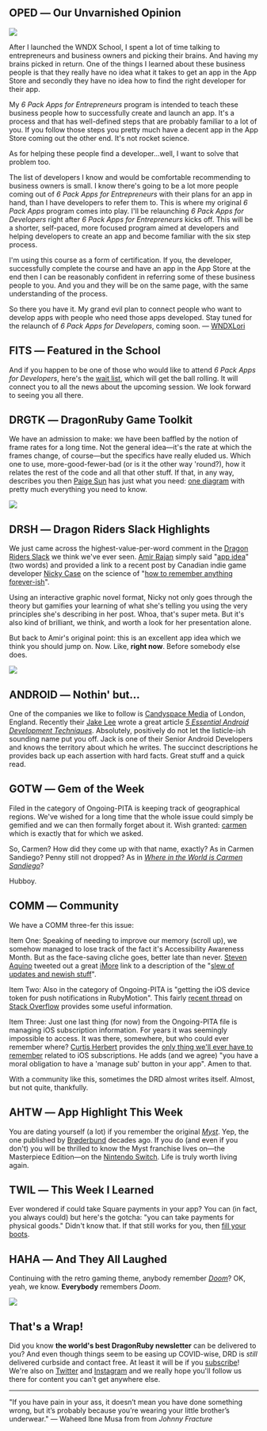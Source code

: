 <div style="display:none;font−size:0;line−height:0;max−height:0;mso−hide:all">DRD061: In this issue, we clear out the Ongoing-PITA file.</div>

## OPED ― Our Unvarnished Opinion

![](https://dragonrubydispatch.com/assets/images/buildfire-app-construction-590x332.png)

After I launched the WNDX School, I spent a lot of time talking to entrepreneurs and business owners and picking their brains. And having my brains picked in return. One of the things I learned about these business people is that they really have no idea what it takes to get an app in the App Store and secondly they have no idea how to find the right developer for their app.

My _6 Pack Apps for Entrepreneurs_ program is intended to teach these business people how to successfully create and launch an app. It's a process and that has well-defined steps that are probably familiar to a lot of you. If you follow those steps you pretty much have a decent app in the App Store coming out the other end. It's not rocket science.

As for helping these people find a developer...well, I want to solve that problem too.

The list of developers I know and would be comfortable recommending to business owners is small. I know there's going to be a lot more people coming out of _6 Pack Apps for Entrepreneurs_ with their plans for an app in hand, than I have developers to refer them to. This is where my original _6 Pack Apps_ program comes into play. I'll be relaunching _6 Pack Apps for Developers_ right after _6 Pack Apps for Entrepreneurs_ kicks off. This will be a shorter, self-paced, more focused program aimed at developers and helping developers to create an app and become familiar with the six step process.

I'm using this course as a form of certification. If you, the developer, successfully complete the course and have an app in the App Store at the end then I can be reasonably confident in referring some of these business people to you. And you and they will be on the same page, with the same understanding of the process.

So there you have it. My grand evil plan to connect people who want to develop apps with people who need those apps developed. Stay tuned for the relaunch of _6 Pack Apps for Developers_, coming soon. ― [WNDXLori](https://twitter.com/wndxlori)

## FITS ― Featured in the School

And if you happen to be one of those who would like to attend _6 Pack Apps for Developers_, here's the [wait list](https://wndx.school/p/6pa4d), which will get the ball rolling. It will connect you to all the news about the upcoming session. We  look forward to seeing you all there.

## DRGTK ― DragonRuby Game Toolkit

We have an admission to make: we have been baffled by the notion of frame rates for a long time. Not the general idea―it's the rate at which the frames change, of course―but the specifics have really eluded us. Which one to use, more-good-fewer-bad (or is it the other way 'round?), how it relates the rest of the code and all that other stuff. If that, in any way, describes you then [Paige Sun](https://twitter.com/_PaigeSun) has just what you need: [one diagram](https://twitter.com/_PaigeSun/status/1258493780795129856) with pretty much everything you need to know.

![](https://dragonrubydispatch.com/assets/images/paige-sun-590x332.png)

## DRSH ― Dragon Riders Slack Highlights

We just came across the highest-value-per-word comment in the [Dragon Riders Slack](https://motioneers.slack.com) we think we've ever seen. [Amir Rajan](https://motioneers.slack.com/team/U07C64R8C) simply said "[app idea](https://motioneers.slack.com/archives/C055RDLS0/p1586978757115700)" (two words) and provided a link to a recent post by Canadian indie game developer [Nicky Case](https://twitter.com/ncasenmare) on the science of "[how to remember anything forever-ish](https://ncase.me/remember/)".

Using an interactive graphic novel format, Nicky not only goes through the theory but gamifies your learning of what she's telling you using the very principles she's describing in her post. Whoa, that's super meta. But it's also kind of brilliant, we think, and worth a look for her presentation alone.

But back to Amir's original point: this is an excellent app idea which we think you should jump on. Now. Like, **right now**. Before somebody else does.

![](https://dragonrubydispatch.com/assets/images/nicky-case-590x390.png)
 
## ANDROID ― Nothin' but...

One of the companies we like to follow is [Candyspace Media](https://twitter.com/CandyspaceMedia) of London, England. Recently their [Jake Lee](https://twitter.com/JakeLeeLtd) wrote a great article _[5 Essential Android Development Techniques](https://blog.candyspace.com/5-essential-android-techniques-for-2020)_. Absolutely, positively do not let the listicle-ish sounding name put you off. Jack is one of their Senior Android Developers and knows the territory about which he writes. The succinct descriptions he provides back up each assertion with hard facts. Great stuff and a quick read. 

## GOTW ― Gem of the Week

Filed in the category of Ongoing-PITA is keeping track of geographical regions. We've wished for a long time that the whole issue could simply be gemified and we can then formally forget about it. Wish granted: [carmen](https://github.com/carmen-ruby/carmen) which is exactly that for which we asked.

So, Carmen? How did they come up with that name, exactly? As in Carmen Sandiego? Penny still not dropped? As in _[Where in the World is Carmen Sandiego](https://en.wikipedia.org/wiki/Carmen_Sandiego)_?

Hubboy.

## COMM ― Community

We have a COMM three-fer this issue:

Item One: Speaking of needing to improve our memory (scroll up), we somehow managed to lose track of the fact it's Accessibility Awareness Month. But as the face-saving cliche goes, better late than never. [Steven Aquino](https://twitter.com/steven_aquino) tweeted out a great [iMore](https://twitter.com/imore) link to a description of the "[slew of updates and newish stuff](https://twitter.com/steven_aquino/status/1258450689912500225)".

Item Two: Also in the category of Ongoing-PITA is "getting the iOS device token for push notifications in RubyMotion". This fairly [recent thread](https://stackoverflow.com/questions/61663301/getting-the-ios-device-token-for-push-notifciations-in-rubymotion/61666000) on [Stack Overflow](https://twitter.com/stackoverflow) provides some useful information.

Item Three: Just one last thing (for now) from the Ongoing-PITA file is managing iOS subscription information. For years it was seemingly impossible to access. It was there, somewhere, but who could ever remember where? [Curtis Herbert](https://twitter.com/parrots) provides the [only thing we'll ever have to remember](https://twitter.com/parrots/status/1250828059776880640) related to iOS subscriptions. He adds (and we agree) "you have a moral obligation to have a 'manage sub' button in your app". Amen to that.

With a community like this, sometimes the DRD almost writes itself.  Almost, but not quite, thankfully. 

## AHTW ― App Highlight This Week

You are dating yourself (a lot) if you remember the original _[Myst](https://en.wikipedia.org/wiki/Myst)_. Yep, the one published by [Brøderbund](https://en.wikipedia.org/wiki/Broderbund) decades ago. If you do (and even if you don't) you will be thrilled to know the Myst franchise lives on―the Masterpiece Edition―on the [Nintendo Switch](https://www.nintendo.com/games/detail/realmyst-masterpiece-edition-switch/). Life is truly worth living again.

## TWIL ― This Week I Learned

Ever wondered if could take Square payments in your app? You can (in fact, you always could) but here's the gotcha: "you can take payments for physical goods." Didn't know that. If that still works for you, then [fill your boots](https://github.com/square/square-ruby-sdk). 

## HAHA ― And They All Laughed

Continuing with the retro gaming theme, anybody remember _[Doom](https://en.wikipedia.org/wiki/Doom_(franchise))_? OK, yeah, we know. **Everybody** remembers _Doom_.

![](https://dragonrubydispatch.com/assets/images/the-difference-590x787.png)

## That's a Wrap!

Did you know **the world's best DragonRuby newsletter** can be delivered to you? And even though things seem to be easing up COVID-wise, DRD is _still_ delivered curbside and contact free. At least it will be if you [subscribe](https://motivated-experimenter-209.ck.page/bd51551808?ck_subscriber_id=612863934)! We're also on [Twitter](https://twitter.com/wndxschool) and [Instagram](https://instagram.com/wndxschool) and we really hope you'll follow us there for content you can't get anywhere else.

---------------------------------------

"If you have pain in your ass, it doesn’t mean you have done something wrong, but it’s probably because you’re wearing your little brother’s underwear." ― Waheed Ibne Musa from from _Johnny Fracture_